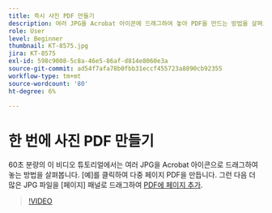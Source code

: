 ```yaml
---
title: 즉시 사진 PDF 만들기
description: 여러 JPG을 Acrobat 아이콘에 드래그하여 놓아 PDF을 만드는 방법을 살펴보세요
role: User
level: Beginner
thumbnail: KT-8575.jpg
jira: KT-8575
exl-id: 598c9008-5c8a-46e5-86af-d814e8060e3a
source-git-commit: ad54f7afa78b0fbb31eccf455723a8890cb92355
workflow-type: tm+mt
source-wordcount: '80'
ht-degree: 6%

---
```


# 한 번에 사진 PDF 만들기

60초 분량의 이 비디오 튜토리얼에서는 여러 JPG을 Acrobat 아이콘으로 드래그하여 놓는 방법을 살펴봅니다. [예]를 클릭하여 다중 페이지 PDF을 만듭니다. 그런 다음 더 많은 JPG 파일을 [페이지] 패널로 드래그하여 [PDF에 페이지 추가](https://www.adobe.com/acrobat/online/add-pages-to-pdf.html).

>[!VIDEO](https://video.tv.adobe.com/v/336365?quality=12&learn=on&hidetitle=true)
